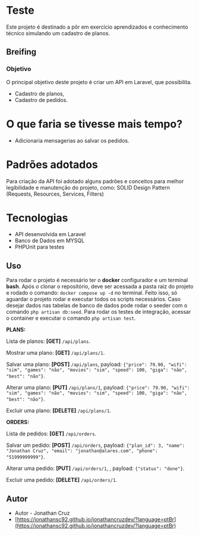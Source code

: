 # Teste

Este projeto é destinado a pôr em exercício aprendizados e conhecimento técnico simulando um cadastro de planos.

## Breifing
### Objetivo
O principal objetivo deste projeto é criar um API em Laravel, que possibilita.

- Cadastro de planos,
- Cadastro de pedidos.

# O que faria se tivesse mais tempo?
- Adicionaria mensagerias ao salvar os pedidos.

# Padrões adotados
Para criação da API foi adotado alguns padrões e conceitos para melhor legibilidade e manutenção do projeto, como:
SOLID
Design Pattern (Requests, Resources, Services, Filters)

# Tecnologias
- API desenvolvida em Laravel
- Banco de Dados em MYSQL
- PHPUnit para testes

## Uso
Para rodar o projeto é necessário ter o **docker** configurador e um terminal **bash**. Após o clonar o repositório, deve ser acessada a pasta raiz do projeto e rodado o comando: `docker compose up -d` no terminal. Feito isso, só aguardar o projeto rodar e executar todos os scripts necessários. Caso desejar dados nas tabelas de banco de dados pode rodar o seeder com o comando `php artisan db:seed`. Para rodar os testes de integração, acessar o container e executar o comando `php artisan test`.

**PLANS:**

Lista de planos: **[GET]** `/api/plans`.

Mostrar uma plano: **[GET]** `/api/plans/1`.

Salvar uma plano: **[POST]** `/api/plans`, payload: `{"price": 79.90, "wifi": "sim", "games": "não", "movies": "sim", "speed": 100, "giga": "não", "best": "não"}`.

Alterar uma plano: **[PUT]** `/api/plans/1`, payload: `{"price": 79.90, "wifi": "sim", "games": "não", "movies": "sim", "speed": 100, "giga": "não", "best": "não"}`.

Excluir uma plano: **[DELETE]** `/api/plans/1`.

**ORDERS:**

Lista de pedidos: **[GET]** `/api/orders`.

Salvar um pedido: **[POST]** `/api/orders`, payload: `{"plan_id": 3, "name": "Jonathan Cruz", "email": "jonathan@alares.com", "phone": "51999999999"}`.

Alterar uma pedido: **[PUT]** `/api/orders/1`, , payload: `{"status": "done"}`.

Excluir uma pedido: **[DELETE]** `/api/orders/1`.

## Autor
- Autor - Jonathan Cruz
- [https://jonathansc92.github.io/jonathancruzdev/?language=ptBr](https://jonathansc92.github.io/jonathancruzdev/?language=ptBr)